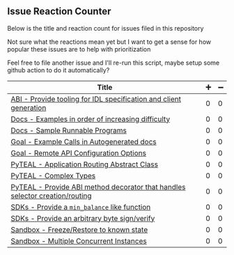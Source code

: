 
Issue Reaction Counter
----------------------

Below is the title and reaction count for issues filed in this repository

Not sure what the reactions mean yet but I want to get a sense for how popular these issues are to help with prioritization

Feel free to file another issue and I'll re-run this script, maybe setup some github action to do it automatically?


| Title | :heavy_plus_sign: | :heavy_minus_sign: |
| ----- | -- | ---- |
| [ABI - Provide tooling for IDL specification and client generation](https://api.github.com/repos/algorand-devrel/community/issues/11) | 0 | 0 |
| [Docs - Examples in order of increasing difficulty](https://api.github.com/repos/algorand-devrel/community/issues/5) | 0 | 0 |
| [Docs - Sample Runnable Programs](https://api.github.com/repos/algorand-devrel/community/issues/6) | 0 | 0 |
| [Goal - Example Calls in Autogenerated docs](https://api.github.com/repos/algorand-devrel/community/issues/1) | 0 | 0 |
| [Goal - Remote API Configuration Options](https://api.github.com/repos/algorand-devrel/community/issues/2) | 0 | 0 |
| [PyTEAL - Application Routing Abstract Class](https://api.github.com/repos/algorand-devrel/community/issues/8) | 0 | 0 |
| [PyTEAL - Complex Types](https://api.github.com/repos/algorand-devrel/community/issues/7) | 0 | 0 |
| [PyTEAL - Provide ABI method decorator that handles selector creation/routing](https://api.github.com/repos/algorand-devrel/community/issues/12) | 0 | 0 |
| [SDKs - Provide a `min_balance` like function](https://api.github.com/repos/algorand-devrel/community/issues/9) | 0 | 0 |
| [SDKs - Provide an arbitrary byte sign/verify](https://api.github.com/repos/algorand-devrel/community/issues/10) | 0 | 0 |
| [Sandbox - Freeze/Restore to known state](https://api.github.com/repos/algorand-devrel/community/issues/3) | 0 | 0 |
| [Sandbox - Multiple Concurrent Instances](https://api.github.com/repos/algorand-devrel/community/issues/4) | 0 | 0 |